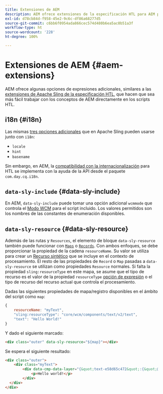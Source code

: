 ```yaml
---
title: Extensiones de AEM
description: AEM ofrece extensiones de la especificación HTL para AEM para la comodidad del desarrollador.
exl-id: d78cb84d-f958-45e2-9c6c-df86a68277d5
source-git-commit: c6bb6f0954ada866cec574d480b6ea5ac0b51a3f
workflow-type: ht
source-wordcount: '228'
ht-degree: 100%

---
```


# Extensiones de AEM {#aem-extensions}

AEM ofrece algunas opciones de expresiones adicionales, similares a las [extensiones de Apache Sling de la especificación HTL](https://sling.apache.org/documentation/bundles/scripting/scripting-htl.html#extensions-of-the-htl-specification-1), que hacen que sea más fácil trabajar con los conceptos de AEM directamente en los scripts HTL.

## i18n {#i18n}

Las mismas [tres opciones adicionales](https://sling.apache.org/documentation/bundles/scripting/scripting-htl.html#i18n) que en Apache Sling pueden usarse junto con `i18n`:

* `locale`
* `hint`
* `basename`

Sin embargo, en AEM, la [compatibilidad con la internacionalización](https://experienceleague.adobe.com/es/docs/experience-manager-65/content/implementing/developing/components/internationalization/i18n-dev) para HTL se implementa con la ayuda de la API desde el paquete `com.day.cq.i18n`.

## `data-sly-include` {#data-sly-include}

En AEM, `data-sly-include` puede tomar una opción adicional `wcmmode` que controla el [Modo WCM](https://developer.adobe.com/experience-manager/reference-materials/cloud-service/javadoc/com/day/cq/wcm/api/WCMMode.html) para el script incluido. Los valores permitidos son los nombres de las constantes de enumeración disponibles.

## `data-sly-resource` {#data-sly-resource}

Además de las rutas y `Resources`, el elemento de bloque `data-sly-resource` también puede funcionar con [`Maps`](https://docs.oracle.com/en/java/javase/11/docs/api/java.base/java/util/Map.html) o [`Records`](https://github.com/apache/sling-org-apache-sling-scripting-sightly-runtime/blob/master/src/main/java/org/apache/sling/scripting/sightly/Record.java). Con ambos enfoques, se debe proporcionar la propiedad de la cadena `resourceName`. Su valor se utiliza para crear un [Recurso sintético](https://www.javadoc.io/doc/org.apache.sling/org.apache.sling.api/latest/org/apache/sling/api/resource/SyntheticResource.html) que se incluye en el contexto de procesamiento. El resto de las propiedades de `Record` o `Map` pasadas a `data-sly-resource` se utilizan como propiedades `Resource` normales. Si falta la propiedad `sling:resourceType` en este mapa, se asume que el tipo de recurso es el valor de la propiedad `resourceType` [opción de expresión](https://github.com/adobe/htl-spec/blob/1.4/SPECIFICATION.md#229-resource) o el tipo de recurso del recurso actual que controla el procesamiento.

Dadas las siguientes propiedades de mapa/registro disponibles en el ámbito del script como `map`:

```javascript
{
    resourceName: "myText",
    "sling:resourceType": "core/wcm/components/text/v2/text",
    "text": "Hello World!"
}
```

Y dado el siguiente marcado:

```html
<div class="outer" data-sly-resource="${map}"></div>
```

Se espera el siguiente resultado:

```html
<div class="outer">
    <div class="myText">
        <div data-cmp-data-layer="{&quot;text-e58d65c472&quot;:{&quot;@type&quot;:&quot;core/wcm/components/text/v2/text&quot;,&quot;xdm:text&quot;:&quot;<p>Hello world!</p>&quot;}}" id="text-e58d65c472" class="cmp-text">
            <p>Hello world!</p>
        </div>
  </div>
</div>
```
